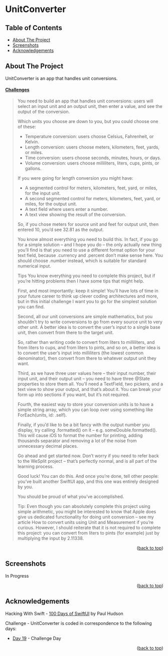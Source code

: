# UnitConverter


<!-- Table of Contents -->
## Table of Contents
* [About The Project](#about-the-project)
* [Screenshots](#screenshots)
* [Acknowledgements](#acknowledgements)


<!-- ABOUT THE PROJECT -->
## About The Project

UnitConverter is an app that handles unit conversions.

#### [Challenges](https://www.hackingwithswift.com/100/swiftui/19)
>You need to build an app that handles unit conversions: users will select an input unit and an output unit, then enter a value, and see the output of the conversion.
>
>Which units you choose are down to you, but you could choose one of these:
>
>* Temperature conversion: users choose Celsius, Fahrenheit, or Kelvin.
>* Length conversion: users choose meters, kilometers, feet, yards, or miles.
>* Time conversion: users choose seconds, minutes, hours, or days.
>* Volume conversion: users choose milliliters, liters, cups, pints, or gallons.
>
>If you were going for length conversion you might have:
>
>* A segmented control for meters, kilometers, feet, yard, or miles, for the input unit.
>* A second segmented control for meters, kilometers, feet, yard, or miles, for the output unit.
>* A text field where users enter a number.
>* A text view showing the result of the conversion.
>
>So, if you chose meters for source unit and feet for output unit, then entered 10, you’d see 32.81 as the output.
>
>You know almost everything you need to build this. In fact, if you go for a simple solution – and I hope you do – the only actually new thing you’ll find is that you need to use a different format option for your text field, because .currency and .percent don’t make sense here. You should choose .number instead, which is suitable for standard numerical input.
>
>Tips
>You know everything you need to complete this project, but if you’re hitting problems then I have some tips that might help.
>
>First, and most importantly: keep it simple! You’ll have lots of time in your future career to think up clever coding architectures and more, but in this initial challenge I want you to go for the simplest solution you can find.
>
>Second, all our unit conversions are simple mathematics, but you shouldn’t try to write conversions to go from every source unit to very other unit. A better idea is to convert the user’s input to a single base unit, then convert from there to the target unit.
>
>So, rather than writing code to convert from liters to milliliters, and from liters to cups, and from liters to pints, and so on, a better idea is to convert the user’s input into milliliters (the lowest common denominator), then convert from there to whatever output unit they want.
>
>Third, as we have three user values here – their input number, their input unit, and their output unit – you need to have three @State properties to store them all. You’ll need a TextField, two pickers, and a text view to show your output, and that’s about it. You can break your form up into sections if you want, but it’s not required.
>
>Fourth, the easiest way to store your conversion units is to have a simple string array, which you can loop over using something like ForEach(units, id: \.self).
>
>Finally, if you’d like to be a bit fancy with the output number you display, try calling .formatted() on it – e.g. someDouble.formatted(). This will cause iOS to format the number for printing, adding thousands separator and removing a lot of the noise from unnecessary decimal places.
>
>Go ahead and get started now. Don’t worry if you need to refer back to the WeSplit project – that’s perfectly normal, and is all part of the learning process.
>
>Good luck! You can do this. And once you’re done, tell other people: you’ve built another SwiftUI app, and this one was entirely designed by you.
>
>You should be proud of what you’ve accomplished.
>
>Tip: Even though you can absolutely complete this project using simple arithmetic, you might be interested to know that Apple does give us dedicated functionality for doing unit conversion – see my article How to convert units using Unit and Measurement if you’re curious. However, I should reiterate that it is not required to complete this project: you can convert from liters to pints (for example) just by multiplying the input by 2.11338.

<p align="right">(<a href="#top">back to top</a>)</p>


<!-- SCREENSHOTS -->
## Screenshots
In Progress

<p align="right">(<a href="#top">back to top</a>)</p>


<!-- ACKNOWLEDGEMENTS -->
## Acknowledgements
Hacking With Swift - [100 Days of SwiftUI] by Paul Hudson

Challenge - UnitConverter is coded in correspondence to the following days:
* [Day 19] - Challenge Day

<p align="right">(<a href="#top">back to top</a>)</p>



<!-- MARKDOWN LINKS & IMAGES -->
<!-- https://www.markdownguide.org/basic-syntax/#reference-style-links -->
[100 Days of SwiftUI]: https://www.hackingwithswift.com/100/swiftui (100 Days of SwiftUI)
[Day 19]: https://www.hackingwithswift.com/100/swiftui//swiftui/19
